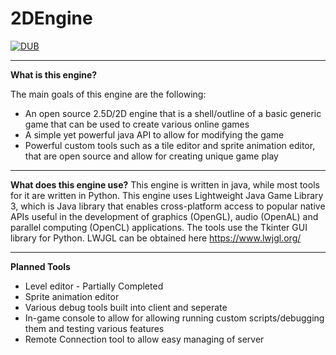 # 2DEngine
[![DUB](https://img.shields.io/dub/l/vibe-d.svg?maxAge=2592000)](https://github.com/tacocats/2DEngine/blob/master/LICENSE)

----------
**What is this engine?**

The main goals of this engine are the following:

 - An open source 2.5D/2D engine that is a shell/outline of a basic generic game that can be used to create various online games 
 - A simple yet powerful java API to allow for modifying the game
 - Powerful custom tools such as a tile editor and sprite animation editor, that are open source and allow for creating unique game play

----------
**What does this engine use?**
This engine is written in java, while most tools for it are written in Python.  This engine uses Lightweight Java Game Library 3, which is Java library that enables cross-platform access to popular native APIs useful in the development of graphics (OpenGL), audio (OpenAL) and parallel computing (OpenCL) applications. The tools use the Tkinter GUI library for Python.
LWJGL can be obtained here https://www.lwjgl.org/

----------
**Planned Tools**

 - Level editor - Partially Completed
 - Sprite animation editor
 - Various debug tools built into client and seperate
 - In-game console to allow for allowing running custom scripts/debugging them and testing various features
 - Remote Connection tool to allow easy managing of server
